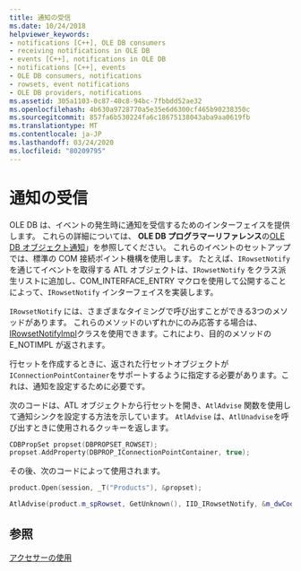 ```yaml
---
title: 通知の受信
ms.date: 10/24/2018
helpviewer_keywords:
- notifications [C++], OLE DB consumers
- receiving notifications in OLE DB
- events [C++], notifications in OLE DB
- notifications [C++], events
- OLE DB consumers, notifications
- rowsets, event notifications
- OLE DB providers, notifications
ms.assetid: 305a1103-0c87-40c8-94bc-7fbbdd52ae32
ms.openlocfilehash: 4b630a9728770a5e35e6d6300cf465b90238350c
ms.sourcegitcommit: 857fa6b530224fa6c18675138043aba9aa0619fb
ms.translationtype: MT
ms.contentlocale: ja-JP
ms.lasthandoff: 03/24/2020
ms.locfileid: "80209795"
---
```

# <a name="receiving-notifications"></a>通知の受信

OLE DB は、イベントの発生時に通知を受信するためのインターフェイスを提供します。 これらの詳細については、 **OLE DB プログラマーリファレンス**の[OLE DB オブジェクト通知](/previous-versions/windows/desktop/ms725406(v=vs.85))」を参照してください。 これらのイベントのセットアップでは、標準の COM 接続ポイント機構を使用します。 たとえば、`IRowsetNotify` を通じてイベントを取得する ATL オブジェクトは、`IRowsetNotify` をクラス派生リストに追加し、COM_INTERFACE_ENTRY マクロを使用して公開することによって、`IRowsetNotify` インターフェイスを実装します。

`IRowsetNotify` には、さまざまなタイミングで呼び出すことができる3つのメソッドがあります。 これらのメソッドのいずれかにのみ応答する場合は、 [IRowsetNotifyImpl](../../data/oledb/irowsetnotifyimpl-class.md)クラスを使用できます。これにより、目的のメソッドの E_NOTIMPL が返されます。

行セットを作成するときに、返された行セットオブジェクトが `IConnectionPointContainer`をサポートするように指定する必要があります。これは、通知を設定するために必要です。

次のコードは、ATL オブジェクトから行セットを開き、`AtlAdvise` 関数を使用して通知シンクを設定する方法を示しています。 `AtlAdvise` は、`AtlUnadvise`を呼び出すときに使用されるクッキーを返します。

```cpp
CDBPropSet propset(DBPROPSET_ROWSET);
propset.AddProperty(DBPROP_IConnectionPointContainer, true);
```

その後、次のコードによって使用されます。

```cpp
product.Open(session, _T("Products"), &propset);

AtlAdvise(product.m_spRowset, GetUnknown(), IID_IRowsetNotify, &m_dwCookie);
```

## <a name="see-also"></a>参照

[アクセサーの使用](../../data/oledb/using-accessors.md)
